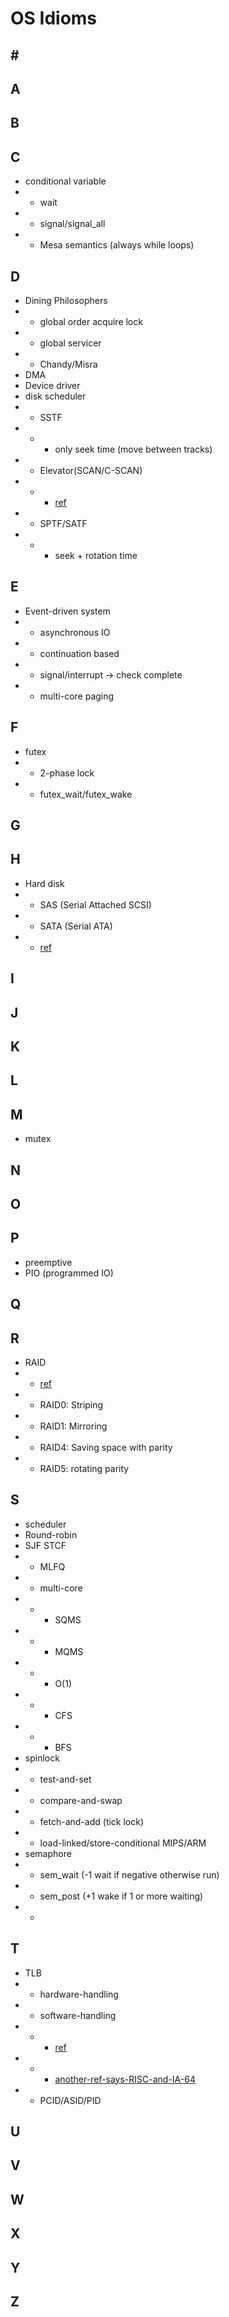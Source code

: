 # OS Idioms

## \#



## A


## B



## C
* conditional variable
* + wait
* + signal/signal_all
* + Mesa semantics (always while loops)


## D
* Dining Philosophers
* + global order acquire lock
* + global servicer
* + Chandy/Misra
* DMA
* Device driver
* disk scheduler
* + SSTF
* + - only seek time (move between tracks)
* + Elevator(SCAN/C-SCAN)
* + - [ref](http://www.cnblogs.com/jianyungsun/archive/2011/03/16/1986439.html)
* + SPTF/SATF
* + - seek + rotation time


## E
* Event-driven system
* + asynchronous IO
* + continuation based
* + signal/interrupt -> check complete
* + multi-core paging


## F
* futex
* + 2-phase lock
* + futex_wait/futex_wake


## G


## H
* Hard disk
* + SAS (Serial Attached SCSI)
* + SATA (Serial ATA)
* + [ref](https://www.webopedia.com/DidYouKnow/Computer_Science/sas_sata.asp)


## I



## J



## K


## L



## M
* mutex


## N



## O


## P
* preemptive
* PIO (programmed IO)


## Q



## R
* RAID
* + [ref](https://zh.wikipedia.org/wiki/RAID)
* + RAID0: Striping
* + RAID1: Mirroring
* + RAID4: Saving space with parity
* + RAID5: rotating parity


## S
* scheduler
* Round-robin
* SJF STCF
* + MLFQ
* + multi-core
* + - SQMS
* + - MQMS
* + - O(1)
* + - CFS
* + - BFS
* spinlock
* + test-and-set
* + compare-and-swap
* + fetch-and-add (tick lock)
* + load-linked/store-conditional MIPS/ARM
* semaphore
* + sem_wait (-1 wait if negative otherwise run)
* + sem_post (+1 wake if 1 or more waiting)
* + 

## T
* TLB
* + hardware-handling
* + software-handling 
* + - [ref](https://en.wikipedia.org/wiki/Translation_lookaside_buffer#TLB-miss_handling)
* + - [another-ref-says-RISC-and-IA-64](http://www.informit.com/articles/article.aspx?p=29961&seqNum=4)
* + PCID/ASID/PID


## U

## V



## W



## X



## Y



## Z

